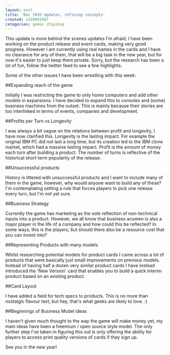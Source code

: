 ```yaml
---
layout: post
title: 'Dec 19th Updates, refining concepts'
created: 1420901907
categories: games chipshop
---
```


This update is more behind the scenes updates I'm afraid, I have been working on the product release and event cards, making very good progress. However I am currently using real names in the cards and I have no clearance for any of them, that will be a big task in the new year, but for now it's easier to just keep them private. Sorry, but the research has been a lot of fun, follow the twitter feed to see a few highlights.

Some of the other issues I have been wrestling with this week:

##Expanding reach of the game

Initially I was restricting the game to only home computers and add other models in expansions. I have decided to expand this to consoles and (some) business machines from the outset. This is mainly because their stories are too interlinked in terms of events, companies and development.

##Profits per Turn vs Longevity

I was always a bit vague on the relations between profit and longevity, I have now clarified this. Longevity is the lasting impact. For example the original IBM PC did not last a long time, but its creation led to the IBM clone market, which had a massive lasting impact. Profit is the amount of money each turn after building a product. The number of turns is reflective of the historical short term popularity of the release.

##Unsuccessful products

History is littered with unsuccessful products and I want to include many of them in the game, however, why would anyone want to build any of these? I'm contemplating setting a rule that forces players to pick one release every turn, but I'm not yet sure.

##Business Strategy

Currently the game has marketing as the sole reflection of non-technical inputs into a product. However, we all know that business acumen is also a major player in the life of a company and how could this be reflected? In some ways, this is the players, but should there also be a resource cost that you can invest into?

##Representing Products with many models

Whilst researching potential models for product cards I came across a lot of products that were basically just small improvements on previous models. Instead of having half a dozen very similar product cards I have instead introduced the 'New Version' card that enables you to build a quick interim product based on an existing product.

##Card Layout

I have added a field for tech specs to products. This is no more than nostalgic flavour text, but hey, that's what geeks are likely to love. :)

##Beginnings of Business Model ideas

I haven't given much thought to the way the game will make money yet, my main ideas have been a freemium / open source style model. The only further step I've taken in figuring this out is only offering the ability for players to access print quality versions of cards if they sign up.

See you in the new year!
